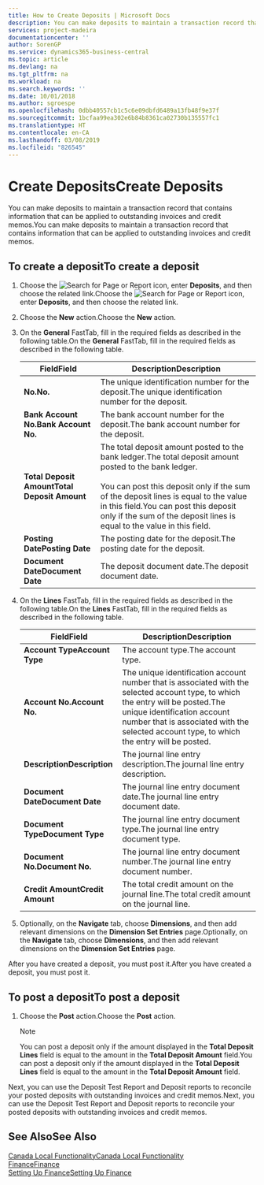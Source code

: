 ```yaml
---
title: How to Create Deposits | Microsoft Docs
description: You can make deposits to maintain a transaction record that contains information that can be applied to outstanding invoices and credit memos.
services: project-madeira
documentationcenter: ''
author: SorenGP
ms.service: dynamics365-business-central
ms.topic: article
ms.devlang: na
ms.tgt_pltfrm: na
ms.workload: na
ms.search.keywords: ''
ms.date: 10/01/2018
ms.author: sgroespe
ms.openlocfilehash: 0dbb40557cb1c5c6e09dbfd6489a13fb48f9e37f
ms.sourcegitcommit: 1bcfaa99ea302e6b84b8361ca02730b135557fc1
ms.translationtype: HT
ms.contentlocale: en-CA
ms.lasthandoff: 03/08/2019
ms.locfileid: "826545"
---
```

# <a name="create-deposits"></a><span data-ttu-id="42fad-103">Create Deposits</span><span class="sxs-lookup"><span data-stu-id="42fad-103">Create Deposits</span></span>
<span data-ttu-id="42fad-104">You can make deposits to maintain a transaction record that contains information that can be applied to outstanding invoices and credit memos.</span><span class="sxs-lookup"><span data-stu-id="42fad-104">You can make deposits to maintain a transaction record that contains information that can be applied to outstanding invoices and credit memos.</span></span>  

## <a name="to-create-a-deposit"></a><span data-ttu-id="42fad-105">To create a deposit</span><span class="sxs-lookup"><span data-stu-id="42fad-105">To create a deposit</span></span>  
1.  <span data-ttu-id="42fad-106">Choose the ![Search for Page or Report](../../media/ui-search/search_small.png "Search for Page or Report icon") icon, enter **Deposits**, and then choose the related link.</span><span class="sxs-lookup"><span data-stu-id="42fad-106">Choose the ![Search for Page or Report](../../media/ui-search/search_small.png "Search for Page or Report icon") icon, enter **Deposits**, and then choose the related link.</span></span>  
2.  <span data-ttu-id="42fad-107">Choose the **New** action.</span><span class="sxs-lookup"><span data-stu-id="42fad-107">Choose the **New** action.</span></span>  
3.  <span data-ttu-id="42fad-108">On the **General** FastTab, fill in the required fields as described in the following table.</span><span class="sxs-lookup"><span data-stu-id="42fad-108">On the **General** FastTab, fill in the required fields as described in the following table.</span></span>  

    |<span data-ttu-id="42fad-109">Field</span><span class="sxs-lookup"><span data-stu-id="42fad-109">Field</span></span>|<span data-ttu-id="42fad-110">Description</span><span class="sxs-lookup"><span data-stu-id="42fad-110">Description</span></span>|  
    |---------------------------------|---------------------------------------|  
    |<span data-ttu-id="42fad-111">**No.**</span><span class="sxs-lookup"><span data-stu-id="42fad-111">**No.**</span></span>|<span data-ttu-id="42fad-112">The unique identification number for the deposit.</span><span class="sxs-lookup"><span data-stu-id="42fad-112">The unique identification number for the deposit.</span></span>|  
    |<span data-ttu-id="42fad-113">**Bank Account No.**</span><span class="sxs-lookup"><span data-stu-id="42fad-113">**Bank Account No.**</span></span>|<span data-ttu-id="42fad-114">The bank account number for the deposit.</span><span class="sxs-lookup"><span data-stu-id="42fad-114">The bank account number for the deposit.</span></span>|  
    |<span data-ttu-id="42fad-115">**Total Deposit Amount**</span><span class="sxs-lookup"><span data-stu-id="42fad-115">**Total Deposit Amount**</span></span>|<span data-ttu-id="42fad-116">The total deposit amount posted to the bank ledger.</span><span class="sxs-lookup"><span data-stu-id="42fad-116">The total deposit amount posted to the bank ledger.</span></span><br /><br /> <span data-ttu-id="42fad-117">You can post this deposit only if the sum of the deposit lines is equal to the value in this field.</span><span class="sxs-lookup"><span data-stu-id="42fad-117">You can post this deposit only if the sum of the deposit lines is equal to the value in this field.</span></span>|  
    |<span data-ttu-id="42fad-118">**Posting Date**</span><span class="sxs-lookup"><span data-stu-id="42fad-118">**Posting Date**</span></span>|<span data-ttu-id="42fad-119">The posting date for the deposit.</span><span class="sxs-lookup"><span data-stu-id="42fad-119">The posting date for the deposit.</span></span>|  
    |<span data-ttu-id="42fad-120">**Document Date**</span><span class="sxs-lookup"><span data-stu-id="42fad-120">**Document Date**</span></span>|<span data-ttu-id="42fad-121">The deposit document date.</span><span class="sxs-lookup"><span data-stu-id="42fad-121">The deposit document date.</span></span>|  
4.  <span data-ttu-id="42fad-122">On the **Lines** FastTab, fill in the required fields as described in the following table.</span><span class="sxs-lookup"><span data-stu-id="42fad-122">On the **Lines** FastTab, fill in the required fields as described in the following table.</span></span>  

    |<span data-ttu-id="42fad-123">Field</span><span class="sxs-lookup"><span data-stu-id="42fad-123">Field</span></span>|<span data-ttu-id="42fad-124">Description</span><span class="sxs-lookup"><span data-stu-id="42fad-124">Description</span></span>|  
    |---------------------------------|---------------------------------------|  
    |<span data-ttu-id="42fad-125">**Account Type**</span><span class="sxs-lookup"><span data-stu-id="42fad-125">**Account Type**</span></span>|<span data-ttu-id="42fad-126">The account type.</span><span class="sxs-lookup"><span data-stu-id="42fad-126">The account type.</span></span>|  
    |<span data-ttu-id="42fad-127">**Account No.**</span><span class="sxs-lookup"><span data-stu-id="42fad-127">**Account No.**</span></span>|<span data-ttu-id="42fad-128">The unique identification account number that is associated with the selected account type, to which the entry will be posted.</span><span class="sxs-lookup"><span data-stu-id="42fad-128">The unique identification account number that is associated with the selected account type, to which the entry will be posted.</span></span>|  
    |<span data-ttu-id="42fad-129">**Description**</span><span class="sxs-lookup"><span data-stu-id="42fad-129">**Description**</span></span>|<span data-ttu-id="42fad-130">The journal line entry description.</span><span class="sxs-lookup"><span data-stu-id="42fad-130">The journal line entry description.</span></span>|  
    |<span data-ttu-id="42fad-131">**Document Date**</span><span class="sxs-lookup"><span data-stu-id="42fad-131">**Document Date**</span></span>|<span data-ttu-id="42fad-132">The journal line entry document date.</span><span class="sxs-lookup"><span data-stu-id="42fad-132">The journal line entry document date.</span></span>|  
    |<span data-ttu-id="42fad-133">**Document Type**</span><span class="sxs-lookup"><span data-stu-id="42fad-133">**Document Type**</span></span>|<span data-ttu-id="42fad-134">The journal line entry document type.</span><span class="sxs-lookup"><span data-stu-id="42fad-134">The journal line entry document type.</span></span>|  
    |<span data-ttu-id="42fad-135">**Document No.**</span><span class="sxs-lookup"><span data-stu-id="42fad-135">**Document No.**</span></span>|<span data-ttu-id="42fad-136">The journal line entry document number.</span><span class="sxs-lookup"><span data-stu-id="42fad-136">The journal line entry document number.</span></span>|  
    |<span data-ttu-id="42fad-137">**Credit Amount**</span><span class="sxs-lookup"><span data-stu-id="42fad-137">**Credit Amount**</span></span>|<span data-ttu-id="42fad-138">The total credit amount on the journal line.</span><span class="sxs-lookup"><span data-stu-id="42fad-138">The total credit amount on the journal line.</span></span>|  

5.  <span data-ttu-id="42fad-139">Optionally, on the **Navigate** tab, choose **Dimensions**, and then add relevant dimensions on the **Dimension Set Entries** page.</span><span class="sxs-lookup"><span data-stu-id="42fad-139">Optionally, on the **Navigate** tab, choose **Dimensions**, and then add relevant dimensions on the **Dimension Set Entries** page.</span></span>  

<span data-ttu-id="42fad-140">After you have created a deposit, you must post it.</span><span class="sxs-lookup"><span data-stu-id="42fad-140">After you have created a deposit, you must post it.</span></span>  

## <a name="to-post-a-deposit"></a><span data-ttu-id="42fad-141">To post a deposit</span><span class="sxs-lookup"><span data-stu-id="42fad-141">To post a deposit</span></span>  
1. <span data-ttu-id="42fad-142">Choose the **Post** action.</span><span class="sxs-lookup"><span data-stu-id="42fad-142">Choose the **Post** action.</span></span>  

    > [!NOTE]  
    >  <span data-ttu-id="42fad-143">You can post a deposit only if the amount displayed in the **Total Deposit Lines** field is equal to the amount in the **Total Deposit Amount** field.</span><span class="sxs-lookup"><span data-stu-id="42fad-143">You can post a deposit only if the amount displayed in the **Total Deposit Lines** field is equal to the amount in the **Total Deposit Amount** field.</span></span>  

<span data-ttu-id="42fad-144">Next, you can use the Deposit Test Report and Deposit reports to reconcile your posted deposits with outstanding invoices and credit memos.</span><span class="sxs-lookup"><span data-stu-id="42fad-144">Next, you can use the Deposit Test Report and Deposit reports to reconcile your posted deposits with outstanding invoices and credit memos.</span></span>  

## <a name="see-also"></a><span data-ttu-id="42fad-145">See Also</span><span class="sxs-lookup"><span data-stu-id="42fad-145">See Also</span></span>  
[<span data-ttu-id="42fad-146">Canada Local Functionality</span><span class="sxs-lookup"><span data-stu-id="42fad-146">Canada Local Functionality</span></span>](canada-local-functionality.md)  
[<span data-ttu-id="42fad-147">Finance</span><span class="sxs-lookup"><span data-stu-id="42fad-147">Finance</span></span>](../../finance.md)  
[<span data-ttu-id="42fad-148">Setting Up Finance</span><span class="sxs-lookup"><span data-stu-id="42fad-148">Setting Up Finance</span></span>](../../finance.md)  
